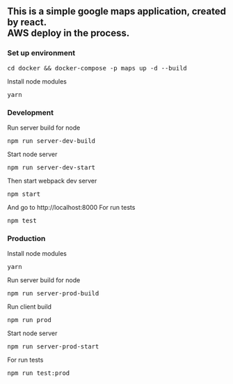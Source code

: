 <h2>
This is a simple google maps application, created by react.<br>
AWS deploy in the process.
</h2>
<h3>Set up environment</h3>
<pre>cd docker && docker-compose -p maps up -d --build</pre>
Install node modules
<pre>yarn</pre>
<h3>Development</h3>
Run server build for node
<pre>npm run server-dev-build</pre>
Start node server
<pre>npm run server-dev-start</pre>
Then start webpack dev server
<pre>npm start</pre>
And go to http://localhost:8000
For run tests
<pre>npm test</pre>
<h3>Production</h3>
Install node modules
<pre>yarn</pre>
Run server build for node
<pre>npm run server-prod-build</pre>
Run client build
<pre>npm run prod</pre>
Start node server
<pre>npm run server-prod-start</pre>
For run tests
<pre>npm run test:prod</pre>
